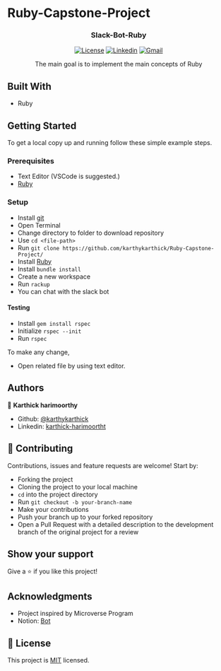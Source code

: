 # Ruby-Capstone-Project


<h3 align="center">Slack-Bot-Ruby</h3>

<div align="center">


[![License](https://img.shields.io/badge/license-MIT-blue.svg)](/LICENSE)
[![Linkedin](https://img.shields.io/badge/-LinkedIn-blue?style=flat&logo=Linkedin&logoColor=white)](https://www.linkedin.com/in/karthick-harimoorthy/)
[![Gmail](https://img.shields.io/badge/-Gmail-c14438?style=flat&logo=Gmail&logoColor=white)](mailto:karthick,karthylock@gmail.com)

</div>
<p align="center">The main goal is to implement the main concepts of Ruby</p>



## Built With

- Ruby

## Getting Started

To get a local copy up and running follow these simple example steps.

### Prerequisites

- Text Editor (VSCode is suggested.)
- [Ruby](https://ruby-doc.org/downloads/)

### Setup

- Install [git](https://git-scm.com/downloads)
- Open Terminal
- Change directory to folder to download repository
- Use `cd <file-path>`
- Run `git clone https://github.com/karthykarthick/Ruby-Capstone-Project/`
- Install [Ruby](https://ruby-doc.org/downloads/)
- Install `bundle install`
- Create a new workspace 
- Run `rackup`
- You can chat with the slack bot


#### Testing
- Install `gem install rspec`
- Initialize `rspec --init`
- Run `rspec`

To make any change,

- Open related file by using text editor.

## Authors

👤 **Karthick harimoorthy**

- Github: [@karthykarthick](https://github.com/karthykarthick)
- Linkedin: [karthick-harimoortht](https://www.linkedin.com/in/karthick-harimoorthy/)

## 🤝 Contributing

Contributions, issues and feature requests are welcome! Start by:

- Forking the project
- Cloning the project to your local machine
- `cd` into the project directory
- Run `git checkout -b your-branch-name`
- Make your contributions
- Push your branch up to your forked repository
- Open a Pull Request with a detailed description to the development branch of the original project for a review


## Show your support

Give a ⭐️ if you like this project!

## Acknowledgments

- Project inspired by Microverse Program
- Notion: [Bot](https://www.notion.so/Build-your-own-bot-ebd0d7ac5da240e5987720bdc83f38fa)


## 📝 License

This project is [MIT](LICENSE) licensed.

